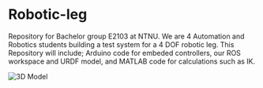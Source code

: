 # Robotic-leg
Repository for Bachelor group E2103 at NTNU. We are 4 Automation and Robotics students building a test system for a 4 DOF robotic leg. This Repository will include; Arduino code for embeded controllers, our ROS workspace and URDF model, and MATLAB code for calculations such as IK.


![3D Model](https://github.com/VegardHovland/E2103-Bachelor/blob/main/163385725_524834042242400_6926905120112491868_n.png)

